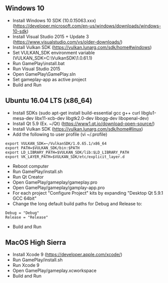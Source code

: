 Windows 10
----------
- Install Windows 10 SDK (10.0.15063.xxx)    (https://developer.microsoft.com/en-us/windows/downloads/windows-10-sdk)
- Install Visual Studio 2015 + Update 3      (https://www.visualstudio.com/vs/older-downloads/)
- Install Vulkan SDK                         (https://vulkan.lunarg.com/sdk/home#windows)
- Set VULKAN_SDK environment variable        (VULKAN_SDK=C:\VulkanSDK\1.0.61.1)
- Run GamePlay\install.bat
- Run Visual Studio 2015
- Open GamePlay\GamePlay.sln
- Set gameplay-app as active project
- Build and Run

Ubuntu 16.04 LTS (x86_64)
-------------------------
- Install SDKs                              (sudo apt-get install build-essential gcc g++ curl libglu1-mesa-dev libx11-xcb-dev libgtk2.0-dev libogg-dev libopenal-dev)
- Install Qt 5.9 (Ex. ~/Qt)                 (https://www1.qt.io/download-open-source/)
- Install Vulkan SDK                        (https://vulkan.lunarg.com/sdk/home#linux)
- Add the following to user profile         (vi ~/.profile)
```
export VULKAN_SDK=~/VulkanSDK/1.0.65.1/x86_64 
export PATH=$VULKAN_SDK/bin:$PATH
export LD_LIBRARY_PATH=$VULKAN_SDK/lib:$LD_LIBRARY_PATH
export VK_LAYER_PATH=$VULKAN_SDK/etc/explicit_layer.d
```
- Reboot computer
- Run GamePlay/install.sh
- Run Qt Creator
- Open GamePlay/gameplay/gameplay.pro
- Open GamePlay/gameplay/gamplay-app.pro 
- For each project "Configure Project" kits by expanding "Desktop Qt 5.9.1 GCC 64bit"
- Change the long default build paths for Debug and Release to:
```
Debug = "Debug"
Release = "Release"
```
- Build and Run

MacOS High Sierra 
-----------------
- Install Xcode 9                           (https://developer.apple.com/xcode/)
- Run GamePlay/install.sh
- Run Xcode 9
- Open GamePlay/gameplay.xcworkspace
- Build and Run